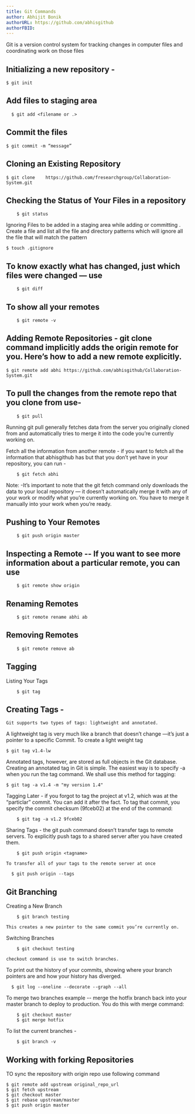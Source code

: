 ```yaml
---
title: Git Commands
author: Abhijit Bonik
authorURL: https://github.com/abhisgithub
authorFBID:
---
```


Git is a version control system for tracking changes in computer files and coordinating work on those files

<!--truncate-->

## Initializing a new repository -  

```
$ git init
```

## Add files to staging area
```
  $ git add <filename or .>
```

## Commit the files
```
$ git commit -m “message”
```

## Cloning an Existing Repository
```
$ git clone    https://github.com/fresearchgroup/Collaboration-System.git
```

## Checking the Status of Your Files in a repository
```
	$ git status
```

Ignoring Files to be added in a staging area while adding or committing . Create a file and list all the file and directory patterns which will ignore all the file that will match the pattern
```
$ touch .gitignore
```

## To know exactly what has changed, just which files were changed — use
```
	$ git diff
```

## To show all your remotes
```
	$ git remote -v
```

## Adding Remote Repositories - git clone command implicitly adds the origin remote for you. Here’s how to add a new remote explicitly.
```
$ git remote add abhi https://github.com/abhisgithub/Collaboration-System.git
```
## To pull the changes from the remote repo that you clone from use-
```
	$ git pull   
```

Running git pull generally fetches data from the server you originally cloned from and automatically tries to merge it into the code you’re currently working on.

Fetch all the information from another remote - if you want to fetch all the information that abhisgithub has but that you don’t yet have in your repository, you can run -

```
	$ git fetch abhi
```
Note: -It’s important to note that the git fetch command only downloads
the data to your local repository — it doesn’t automatically merge it with any of your work or modify what you’re currently working on. You have to merge it manually into your work when you’re ready.

## Pushing to Your Remotes
```
	$ git push origin master
```

## Inspecting a Remote -- If you want to see more information about a particular remote, you can use
```
	$ git remote show origin
```

## Renaming Remotes
```
	$ git remote rename abhi ab
```

## Removing Remotes
```
	$ git remote remove ab
```

## Tagging
Listing Your Tags
```
	$ git tag
```

## Creating Tags -

	Git supports two types of tags: lightweight and annotated.

A lightweight tag is very much like a branch that doesn’t change —it’s just a pointer to a specific Commit. To create a light weight tag
```
$ git tag v1.4-lw
```

Annotated tags, however, are stored as full objects in the Git database. Creating an annotated tag in Git is simple. The easiest way is to specify -a when you run the tag command. We shall use this method for tagging:
```
$ git tag -a v1.4 -m "my version 1.4"
```

Tagging Later - if you forgot to tag the project at v1.2, which was at the “particlar” commit. You can add it after the fact. To tag that commit, you specify the commit checksum (9fceb02) at the end of the command:
```
	$ git tag -a v1.2 9fceb02
```

Sharing Tags - the git push command doesn’t transfer tags to remote servers.
	To explicitly push tags to a shared server after you have created them.
```
	$ git push origin <tagname>
```
	To transfer all of your tags to the remote server at once
```
  $ git push origin --tags
```

## Git Branching

Creating a New Branch
```
	$ git branch testing
```
	This creates a new pointer to the same commit you’re currently on.

Switching Branches
```
	$ git checkout testing
```
	checkout command is use to switch branches.

To print out the history of your commits, showing where your branch pointers are and how your history has diverged.
```
  $ git log --oneline --decorate --graph --all
```

To merge two branches example -- merge the hotfix branch back into your master branch to deploy to production. You do this with merge command:
```
	$ git checkout master
	$ git merge hotfix
```

To list the current branches -
```
	$ git branch -v
```

## Working with forking Repositories
 TO sync the repository with origin repo use following command

```
$ git remote add upstream original_repo_url
$ git fetch upstream
$ git checkout master
$ git rebase upstream/master
$ git push origin master
```

